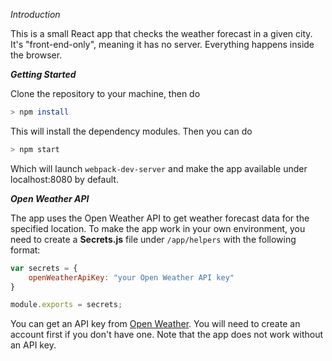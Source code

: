 *Introduction*

This is a small React app that checks the weather forecast in a given city. It's "front-end-only", meaning it has no server. Everything happens inside the browser.

***Getting Started***

Clone the repository to your machine, then do

```sh
> npm install
```

This will install the dependency modules. Then you can do

```sh
> npm start
```

Which will launch `webpack-dev-server` and make the app available under localhost:8080 by default.

***Open Weather API***

The app uses the Open Weather API to get weather forecast data for the specified location. To make the app work in your own environment, you need to create a **Secrets.js** file under `/app/helpers` with the following format:

```javascript
var secrets = {
    openWeatherApiKey: "your Open Weather API key"
}

module.exports = secrets;
```

You can get an API key from [Open Weather](http://openweathermap.org/api). You will need to create an account first if you don't have one. Note that the app does not work without an API key.